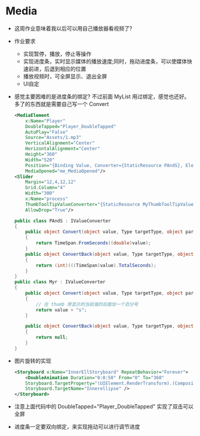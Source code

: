# Media

- 这周作业意味着我以后可以用自己播放器看视频了?
- 作业要求
    - 实现暂停，播放，停止等操作
    - 实现进度条，实时显示媒体的播放速度;同时，拖动进度条，可以使媒体快速前进，后退到相应的位置
    - 播放视频时，可全屏显示、退出全屏
    - UI自定

- 感觉主要困难的是进度条的绑定? 不过前面 MyList 用过绑定，感觉也还好。多了的东西就是需要自己写一个 Convert
    ```xml
    <MediaElement
        x:Name="Player"
        DoubleTapped="Player_DoubleTapped"
        AutoPlay="False"
        Source="Assets/1.mp3"
        VerticalAlignment="Center"
        HorizontalAlignment="Center"
        Height="360"
        Width="520"
        Position="{Binding Value, Converter={StaticResource PAndS}, ElementName=process,Mode=TwoWay}"
        MediaOpened="me_MediaOpened"/>
    <Slider
        Margin="12,4,12,12"
        Grid.Column="4"
        Width="300"
        x:Name="process"
        ThumbToolTipValueConverter="{StaticResource MyThumbToolTipValueConverter}"
        AllowDrop="True"/>
    ```

    ```cs
    public class PAndS : IValueConverter
    {
        public object Convert(object value, Type targetType, object parameter, string language)
        {
            return TimeSpan.FromSeconds((double)value);
        }
        public object ConvertBack(object value, Type targetType, object parameter, string language)
        {
            return (int)(((TimeSpan)value).TotalSeconds);
        }
    }
    public class Myr : IValueConverter
    {
        public object Convert(object value, Type targetType, object parameter, string language)
        {
            // 在 thumb 旁显示的当前值的后面加一个百分号
            return value + "s";
        }

        public object ConvertBack(object value, Type targetType, object parameter, string language)
        {
            return null;
        }
    }
    ```

- 图片旋转的实现
    ```xml
    <Storyboard x:Name="InnerEllStoryboard" RepeatBehavior="Forever">
        <DoubleAnimation Duration="0:0:50" From="0" To="360"
        Storyboard.TargetProperty="(UIElement.RenderTransform).(CompositeTransform.Rotation)"
        Storyboard.TargetName="Innerellipse" />
    </Storyboard>
    ```
- 注意上面代码中的 DoubleTapped="Player_DoubleTapped" 实现了双击可以全屏
- 进度条一定要双向绑定，来实现拖动可以进行调节进度
